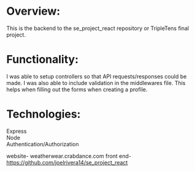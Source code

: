 # Overview:

This is the backend to the se_project_react repository or TripleTens final project.

# Functionality:

I was able to setup controllers so that API requests/responses could be made. I was also able to include validation in the middlewares file. This helps when filling out the forms when creating a profile.

# Technologies:

Express<br>
Node<br>
Authentication/Authorization

website- weatherwear.crabdance.com
front end- https://github.com/joelrivera14/se_project_react
